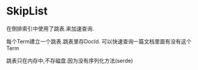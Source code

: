 # SkipList

在倒排索引中使用了跳表.来加速查询.

每个Term建立一个跳表.跳表里存DocId. 可以快速查询一篇文档里面有没有这个Term

跳表只在内存中,不存磁盘.因为没有序列化方法(serde)